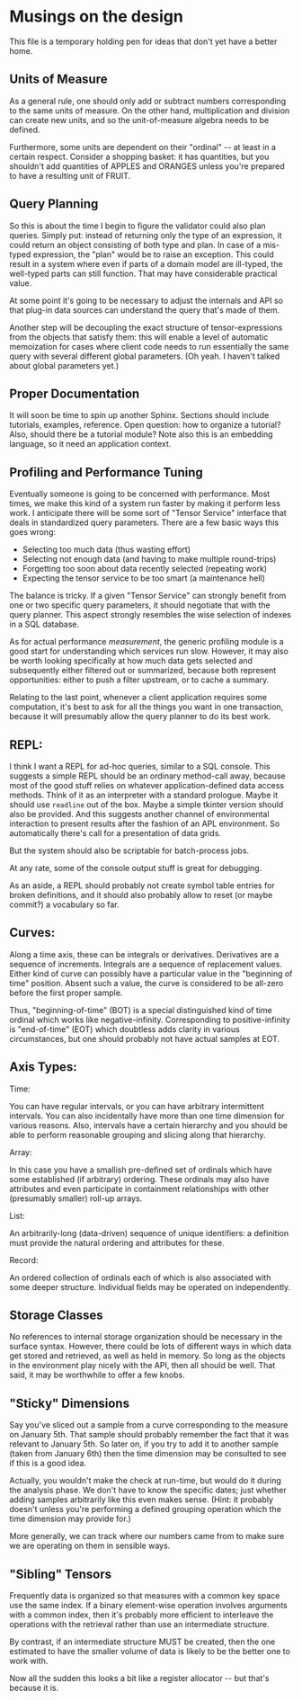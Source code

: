 # Musings on the design

This file is a temporary holding pen for ideas that don't yet have a better home.

## Units of Measure

As a general rule, one should only add or subtract numbers corresponding to the same
units of measure. On the other hand, multiplication and division can create new units,
and so the unit-of-measure algebra needs to be defined.

Furthermore, some units are dependent on their "ordinal" -- at least in a certain respect.
Consider a shopping basket: it has quantities, but you shouldn't add quantities of APPLES
and ORANGES unless you're prepared to have a resulting unit of FRUIT.

## Query Planning

So this is about the time I begin to figure the validator could also plan queries.
Simply put: instead of returning only the type of an expression, it could return
an object consisting of both type and plan. In case of a mis-typed expression, the
"plan" would be to raise an exception. This could result in a system where even
if parts of a domain model are ill-typed, the well-typed parts can still function.
That may have considerable practical value.

At some point it's going to be necessary to adjust the internals and API so that
plug-in data sources can understand the query that's made of them.

Another step will be decoupling the exact structure of tensor-expressions from the
objects that satisfy them: this will enable a level of automatic memoization for
cases where client code needs to run essentially the same query with several different
global parameters. (Oh yeah. I haven't talked about global parameters yet.)

## Proper Documentation

It will soon be time to spin up another Sphinx.
Sections should include tutorials, examples, reference.
Open question: how to organize a tutorial? Also, should there be a tutorial module?
Note also this is an embedding language, so it need an application context.

## Profiling and Performance Tuning

Eventually someone is going to be concerned with performance. Most times,
we make this kind of a system run faster by making it perform less work.
I anticipate there will be some sort of "Tensor Service" interface
that deals in standardized query parameters. There are a few basic ways
this goes wrong:

* Selecting too much data (thus wasting effort)
* Selecting not enough data (and having to make multiple round-trips)
* Forgetting too soon about data recently selected (repeating work)
* Expecting the tensor service to be too smart (a maintenance hell)

The balance is tricky. If a given "Tensor Service" can strongly benefit
from one or two specific query parameters, it should negotiate that with
the query planner. This aspect strongly resembles the wise selection of
indexes in a SQL database.

As for actual performance *measurement*, the generic profiling module
is a good start for understanding which services run slow. However,
it may also be worth looking specifically at how much data gets selected
and subsequently either filtered out or summarized, because both represent
opportunities: either to push a filter upstream, or to cache a summary.

Relating to the last point, whenever a client application requires some
computation, it's best to ask for all the things you want in one transaction,
because it will presumably allow the query planner to do its best work.

## REPL:

I think I want a REPL for ad-hoc queries, similar to a SQL console.
This suggests a simple REPL should be an ordinary method-call away,
because most of the good stuff relies on whatever application-defined
data access methods. Think of it as an interpreter with a standard prologue.
Maybe it should use `readline` out of the box. Maybe a simple tkinter version
should also be provided. And this suggests another channel of environmental
interaction to present results after the fashion of an APL environment.
So automatically there's call for a presentation of data grids.

But the system should also be scriptable for batch-process jobs.

At any rate, some of the console output stuff is great for debugging.

As an aside, a REPL should probably not create symbol table entries for broken definitions,
and it should also probably allow to reset (or maybe commit?) a vocabulary so far.


## Curves:

Along a time axis, these can be integrals or derivatives.
Derivatives are a sequence of increments. Integrals are a sequence of replacement values.
Either kind of curve can possibly have a particular value in the "beginning of time" position.
Absent such a value, the curve is considered to be all-zero before the first proper sample.

Thus, "beginning-of-time" (BOT) is a special distinguished kind of time ordinal which works like
negative-infinity. Corresponding to positive-infinity is "end-of-time" (EOT) which doubtless
adds clarity in various circumstances, but one should probably not have actual samples at EOT.

## Axis Types:

Time:

You can have regular intervals, or you can have arbitrary intermittent intervals.
You can also incidentally have more than one time dimension for various reasons.
Also, intervals have a certain hierarchy and you should be able to perform reasonable
grouping and slicing along that hierarchy. 

Array:

In this case you have a smallish pre-defined set of ordinals which have some established
(if arbitrary) ordering. These ordinals may also have attributes and even participate in
containment relationships with other (presumably smaller) roll-up arrays.

List:

An arbitrarily-long (data-driven) sequence of unique identifiers: a definition must provide
the natural ordering and attributes for these.

Record:

An ordered collection of ordinals each of which is also associated with some deeper structure.
Individual fields may be operated on independently.

## Storage Classes

No references to internal storage organization should be necessary in the surface syntax. 
However, there could be lots of different ways in which data get stored and retrieved, as
well as held in memory. So long as the objects in the environment play nicely with the API,
then all should be well. That said, it may be worthwhile to offer a few knobs.

## "Sticky" Dimensions

Say you've sliced out a sample from a curve corresponding to the measure on January 5th.
That sample should probably remember the fact that it was relevant to January 5th.
So later on, if you try to add it to another sample (taken from January 6th) then the time
dimension may be consulted to see if this is a good idea.

Actually, you wouldn't make the check at run-time, but would do it during the analysis phase.
We don't have to know the specific dates; just whether adding samples arbitrarily like this
even makes sense. (Hint: it probably doesn't unless you're performing a defined grouping
operation which the time dimension may provide for.)

More generally, we can track where our numbers came from to make sure we are operating on
them in sensible ways.

## "Sibling" Tensors

Frequently data is organized so that measures with a common key space use the same index.
If a binary element-wise operation involves arguments with a common index, then it's
probably more efficient to interleave the operations with the retrieval rather than use
an intermediate structure.

By contrast, if an intermediate structure MUST be created, then the one estimated to have
the smaller volume of data is likely to be the better one to work with.

Now all the sudden this looks a bit like a register allocator -- but that's because it is.
